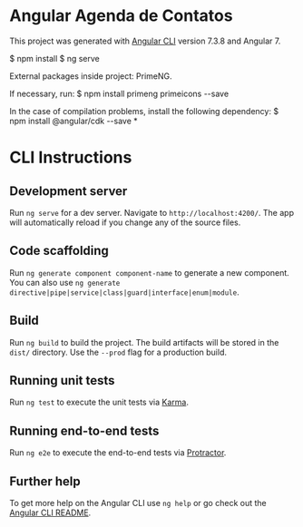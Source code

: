 # Angular Agenda de Contatos

This project was generated with [Angular CLI](https://github.com/angular/angular-cli) version 7.3.8 and Angular 7.

$ npm install
$ ng serve

External packages inside project: PrimeNG.

If necessary, run:
$ npm install primeng primeicons --save

In the case of compilation problems, install the following dependency:
$ npm install @angular/cdk --save *

# CLI Instructions

## Development server

Run `ng serve` for a dev server. Navigate to `http://localhost:4200/`. The app will automatically reload if you change any of the source files.

## Code scaffolding

Run `ng generate component component-name` to generate a new component. You can also use `ng generate directive|pipe|service|class|guard|interface|enum|module`.

## Build

Run `ng build` to build the project. The build artifacts will be stored in the `dist/` directory. Use the `--prod` flag for a production build.

## Running unit tests

Run `ng test` to execute the unit tests via [Karma](https://karma-runner.github.io).

## Running end-to-end tests

Run `ng e2e` to execute the end-to-end tests via [Protractor](http://www.protractortest.org/).

## Further help

To get more help on the Angular CLI use `ng help` or go check out the [Angular CLI README](https://github.com/angular/angular-cli/blob/master/README.md).
